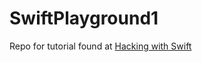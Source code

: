 # SwiftPlayground1

Repo for tutorial found at [Hacking with Swift](https://www.hackingwithswift.com)
